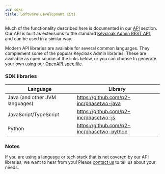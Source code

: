 ```yaml
---
id: sdks
title: Software Development Kits
---
```


Much of the functionality described here is documented in our [API](/api/phase-two-admin-rest-api) section. Our API is built as extensions to the standard [Keycloak Admin REST API](https://www.keycloak.org/docs-api/20.0.1/rest-api/index.html), and can be used in a similar way.

Modern API libraries are available for several common languages. They complement some of the popular Keycloak Admin libraries. These are available as open source at the links below, or you can choose to generate your own using our [OpenAPI spec file](https://raw.githubusercontent.com/p2-inc/phasetwo-docs/master/openapi.yaml).


### SDK libraries

| Language | Library |
| --- | --- |
| Java (and other JVM languages) | https://github.com/p2-inc/phasetwo-java |
| JavaScript/TypeScript | https://github.com/p2-inc/phasetwo-js |
| Python | https://github.com/p2-inc/phasetwo-python |

### Notes

If you are using a language or tech stack that is not covered by our API libraries, we want to hear from you! Please [contact us](mailto:support@phasetwo.io) to tell us about your needs.
